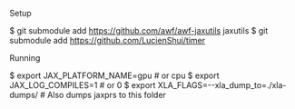 

Setup

$ git submodule add https://github.com/awf/awf-jaxutils jaxutils
$ git submodule add https://github.com/LucienShui/timer

Running

$ export JAX_PLATFORM_NAME=gpu # or cpu
$ export JAX_LOG_COMPILES=1 # or 0
$ export XLA_FLAGS=--xla_dump_to=./xla-dumps/  # Also dumps jaxprs to this folder
